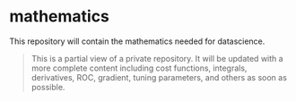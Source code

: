 # mathematics
This repository will contain the mathematics needed for datascience.

> This is a partial view of a private repository. It will be updated with a more complete content including cost functions, integrals, derivatives, ROC, gradient, tuning parameters, and others as soon as possible.